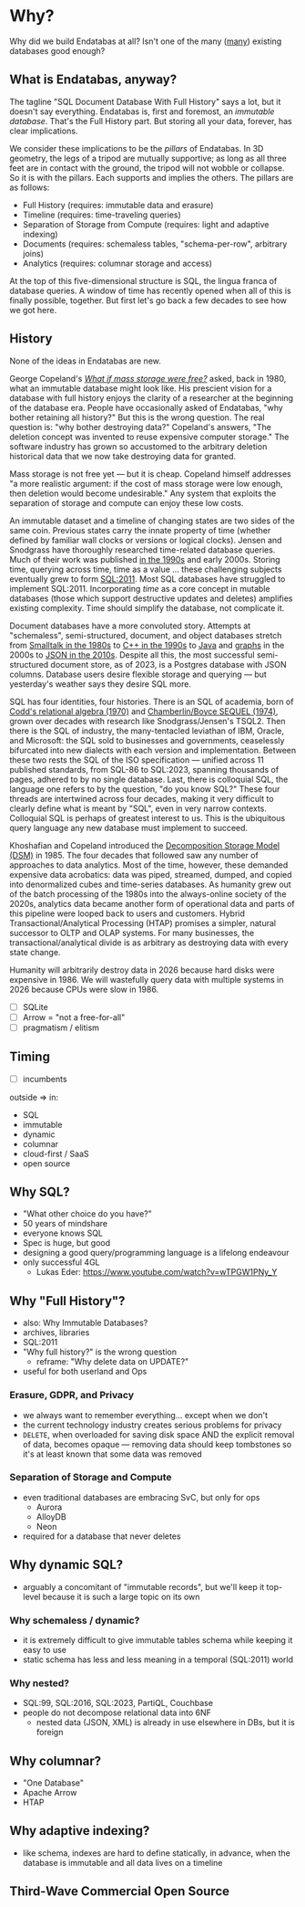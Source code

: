 # Why?

Why did we build Endatabas at all?
Isn't one of the many ([many](https://www.dbdb.io)) existing databases good enough?

## What is Endatabas, anyway?

The tagline "SQL Document Database With Full History" says a lot, but it doesn't say everything.
Endatabas is, first and foremost, an _immutable database_.
That's the Full History part.
But storing all your data, forever, has clear implications.

We consider these implications to be the _pillars_ of Endatabas.
In 3D geometry, the legs of a tripod are mutually supportive; as long as all three feet are in contact with the ground, the tripod will not wobble or collapse.
So it is with the pillars.
Each supports and implies the others.
The pillars are as follows:

* Full History (requires: immutable data and erasure)
* Timeline (requires: time-traveling queries)
* Separation of Storage from Compute (requires: light and adaptive indexing)
* Documents (requires: schemaless tables, "schema-per-row", arbitrary joins)
* Analytics (requires: columnar storage and access)

At the top of this five-dimensional structure is SQL, the lingua franca of database queries.
A window of time has recently opened when all of this is finally possible, together.
But first let's go back a few decades to see how we got here.

## History

None of the ideas in Endatabas are new.

George Copeland's [_What if mass storage were free?_](https://www.endatabas.com/references.html#10.1145/800083.802685)
asked, back in 1980, what an immutable database might look like.
His prescient vision for a database with full history enjoys the clarity of a researcher at the beginning of the database era.
People have occasionally asked of Endatabas, "why bother retaining all history?"
But this is the wrong question.
The real question is: "why bother destroying data?"
Copeland's answers, "The deletion concept was invented to reuse expensive computer storage."
The software industry has grown so accustomed to the arbitrary deletion historical data that we now take destroying data for granted.

Mass storage is not free yet — but it is cheap.
Copeland himself addresses "a more realistic argument: if the cost of mass storage were low enough, then deletion would become undesirable."
Any system that exploits the separation of storage and compute can enjoy these low costs.

An immutable dataset and a timeline of changing states are two sides of the same coin.
Previous states carry the innate property of time (whether defined by familiar wall clocks or versions or logical clocks).
Jensen and Snodgrass have thoroughly researched time-related database queries.
Much of their work was published [in the 1990s](https://www.endatabas.com/bibliography.html#10.1109/69.755613)
and early 2000s.
Storing time, querying across time, time as a value ... these challenging subjects eventually grew to form
[SQL:2011](https://www.endatabas.com/bibliography.html#ISO/IEC-19075-2:2021).
Most SQL databases have struggled to implement SQL:2011.
Incorporating _time_ as a core concept in mutable databases (those which support destructive updates and deletes) amplifies existing complexity.
Time should simplify the database, not complicate it.

Document databases have a more convoluted story.
Attempts at "schemaless", semi-structured, document, and object databases stretch from
[Smalltalk in the 1980s](https://www.endatabas.com/bibliography.html#10.1145/971697.602300)
to [C++ in the 1990s](https://en.wikipedia.org/wiki/Object_database#Timeline)
to [Java](https://prevayler.org/)
and [graphs](https://en.wikipedia.org/wiki/Neo4j) in the 2000s
to [JSON in the 2010s](https://en.wikipedia.org/wiki/MongoDB).
Despite all this, the most successful semi-structured document store, as of 2023, is a Postgres database with JSON columns.
Database users desire flexible storage and querying — but yesterday's weather says they desire SQL more.

SQL has four identities, four histories.
There is an SQL of academia, born of
[Codd's relational algebra (1970)](https://www.endatabas.com/references.html#10.1145/362384.362685) and
[Chamberlin/Boyce SEQUEL (1974)](https://www.endatabas.com/references.html#10.1145/800296.811515),
grown over decades with research like Snodgrass/Jensen's TSQL2.
Then there is the SQL of industry, the many-tentacled leviathan of IBM, Oracle, and Microsoft:
the SQL sold to businesses and governments, ceaselessly bifurcated into new dialects with each version and implementation.
Between these two rests the SQL of the ISO specification —
unified across 11 published standards, from SQL-86 to SQL:2023, spanning thousands of pages, adhered to by no single database.
Last, there is colloquial SQL, the language one refers to by the question, "do you know SQL?"
These four threads are intertwined across four decades, making it very difficult to clearly define what is meant by "SQL", even in very narrow contexts.
Colloquial SQL is perhaps of greatest interest to us.
This is the ubiquitous query language any new database must implement to succeed.

Khoshafian and Copeland introduced the [Decomposition Storage Model (DSM)](https://www.endatabas.com/bibliography.html#10.1145/318898.318923)
in 1985.
The four decades that followed saw any number of approaches to data analytics.
Most of the time, however, these demanded expensive data acrobatics:
data was piped, streamed, dumped, and copied into denormalized cubes and time-series databases.
As humanity grew out of the batch processing of the 1980s into the always-online society of the 2020s, analytics data became another form of operational data and parts of this pipeline were looped back to users and customers.
Hybrid Transactional/Analytical Processing (HTAP) promises a simpler, natural successor to OLTP and OLAP systems.
For many businesses, the transactional/analytical divide is as arbitrary as destroying data with every state change.

Humanity will arbitrarily destroy data in 2026 because hard disks were expensive in 1986.
We will wastefully query data with multiple systems in 2026 because CPUs were slow in 1986.

* [ ] SQLite
* [ ] Arrow = "not a free-for-all"
* [ ] pragmatism / elitism

## Timing

* [ ] incumbents

outside => in:

* SQL
* immutable
* dynamic
* columnar
* cloud-first / SaaS
* open source

## Why SQL?

* "What other choice do you have?"
* 50 years of mindshare
* everyone knows SQL
* Spec is huge, but good
* designing a good query/programming language is a lifelong endeavour
* only successful 4GL
    * Lukas Eder: https://www.youtube.com/watch?v=wTPGW1PNy_Y

## Why "Full History"?

* also: Why Immutable Databases?
* archives, libraries
* SQL:2011
* "Why full history?" is the wrong question
    * reframe: "Why delete data on UPDATE?"
* useful for both userland and Ops

### Erasure, GDPR, and Privacy

* we always want to remember everything... except when we don't
* the current technology industry creates serious problems for privacy
* `DELETE`, when overloaded for saving disk space AND the explicit
  removal of data, becomes opaque — removing data should keep tombstones
  so it's at least known that some data was removed

### Separation of Storage and Compute

* even traditional databases are embracing SvC, but only for ops
    * Aurora
    * AlloyDB
    * Neon
* required for a database that never deletes

## Why dynamic SQL?

* arguably a concomitant of "immutable records", but we'll keep it top-level
  because it is such a large topic on its own

### Why schemaless / dynamic?

* it is extremely difficult to give immutable tables schema while keeping it easy to use
* static schema has less and less meaning in a temporal (SQL:2011) world

### Why nested?

* SQL:99, SQL:2016, SQL:2023, PartiQL, Couchbase
* people do not decompose relational data into 6NF
    * nested data (JSON, XML) is already in use elsewhere in DBs, but it is foreign

## Why columnar?

* "One Database"
* Apache Arrow
* HTAP

## Why adaptive indexing?

* like schema, indexes are hard to define statically, in advance, when the database
  is immutable and all data lives on a timeline

## Third-Wave Commercial Open Source
